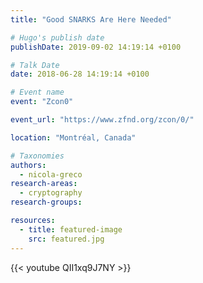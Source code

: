 ```yaml
---
title: "Good SNARKS Are Here Needed"

# Hugo's publish date
publishDate: 2019-09-02 14:19:14 +0100

# Talk Date
date: 2018-06-28 14:19:14 +0100

# Event name
event: "Zcon0"

event_url: "https://www.zfnd.org/zcon/0/"

location: "Montréal, Canada"

# Taxonomies
authors:
  - nicola-greco
research-areas:
  - cryptography
research-groups:

resources:
  - title: featured-image
    src: featured.jpg
---
```


{{< youtube QII1xq9J7NY >}}
